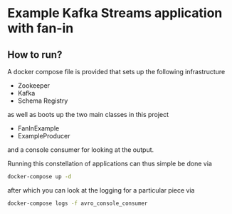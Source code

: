 # Example Kafka Streams application with fan-in

## How to run?
A docker compose file is provided that sets up the following infrastructure

- Zookeeper
- Kafka
- Schema Registry

as well as boots up the two main classes in this project

- FanInExample
- ExampleProducer

and a console consumer for looking at the output.

Running this constellation of applications can thus simple be done via
```bash
docker-compose up -d
```
after which you can look at the logging for a particular piece via
```bash
docker-compose logs -f avro_console_consumer
```
